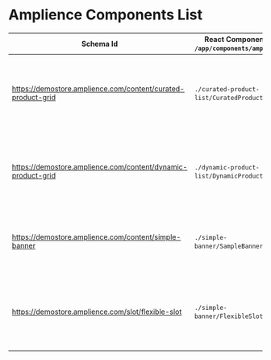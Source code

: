# Amplience Components List

| Schema Id                                                    | React Component in `/app/components/amplience` | Description                                                                                                              |
| ------------------------------------------------------------ | ---------------------------------------------- | ------------------------------------------------------------------------------------------------------------------------ |
| https://demostore.amplience.com/content/curated-product-grid | `./curated-product-list/CuratedProductGrid`    | ![Curated Product Grid](./media/amplience-curated-product-grid.png) A list of manually curated products from BigCommerce |
| https://demostore.amplience.com/content/dynamic-product-grid | `./dynamic-product-list/DynamicProductGrid`    | ![Dynamic Product Grid](./media/amplience-dynamic-product-grid.png) A list of manually dynamic products from BigCommerce |
| https://demostore.amplience.com/content/simple-banner        | `./simple-banner/SampleBanner`                 | ![Simple Bannerf](./media/amplience-simple-banner.png) A basic banner with a dynamic image and a block of text           |
| https://demostore.amplience.com/slot/flexible-slot           | `./simple-banner/FlexibleSlot`                 | ![Flexible Slot](./media/amplience-flexible-slot.png) A slot that can contain any type of Amplience components           |

